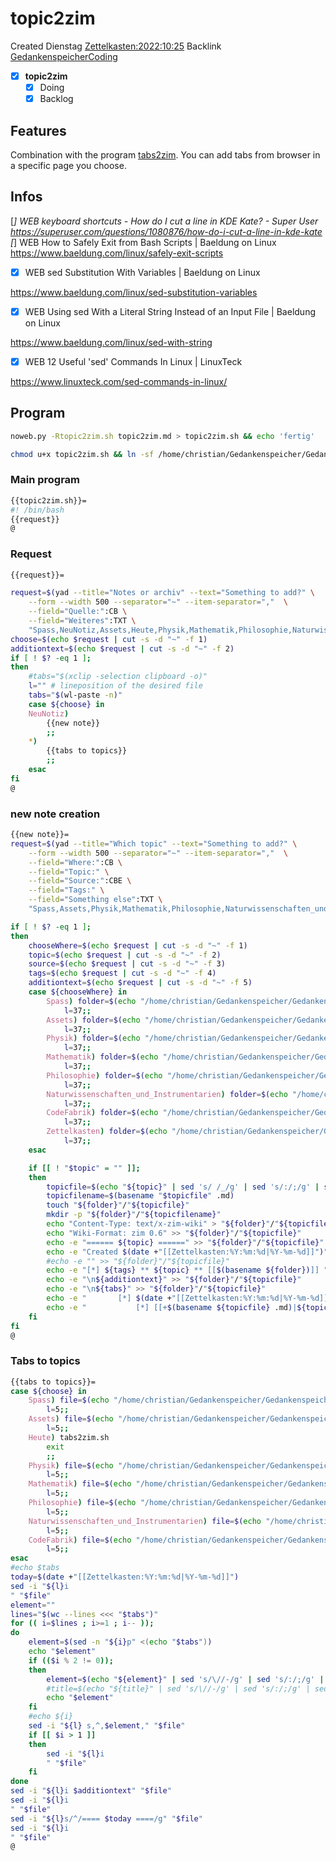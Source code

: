 # topic2zim
Created Dienstag [Zettelkasten:2022:10:25]()
Backlink [GedankenspeicherCoding](../GedankenspeicherCoding.md)

- [X] **topic2zim**
	- [X] Doing
	- [X] Backlog

## Features

Combination with the program [tabs2zim](tabs2zim.md).
You can add tabs from browser in a specific page you choose.


## Infos

[*] WEB keyboard shortcuts - How do I cut a line in KDE Kate? - Super User
 https://superuser.com/questions/1080876/how-do-i-cut-a-line-in-kde-kate
[*] WEB How to Safely Exit from Bash Scripts | Baeldung on Linux
 https://www.baeldung.com/linux/safely-exit-scripts


- [X] WEB sed Substitution With Variables | Baeldung on Linux

 https://www.baeldung.com/linux/sed-substitution-variables

- [X] WEB Using sed With a Literal String Instead of an Input File | Baeldung on Linux

 https://www.baeldung.com/linux/sed-with-string

- [X] WEB 12 Useful 'sed' Commands In Linux | LinuxTeck

 https://www.linuxteck.com/sed-commands-in-linux/

## Program

```bash
noweb.py -Rtopic2zim.sh topic2zim.md > topic2zim.sh && echo 'fertig'
```

```bash
chmod u+x topic2zim.sh && ln -sf /home/christian/Gedankenspeicher/Gedankenspeicherwiki/Zettelkasten/ZetteL/CodeFabrik/GedankenspeicherCoding/topic2zim.sh ~/.local/bin/topic2zim.sh && echo 'fertig'
```


### Main program

```bash
{{topic2zim.sh}}=
#! /bin/bash
{{request}}
@
```

### Request

```bash
{{request}}=

request=$(yad --title="Notes or archiv" --text="Something to add?" \
	--form --width 500 --separator="~" --item-separator=","  \
	--field="Quelle:":CB \
	--field="Weiteres":TXT \
	"Spass,NeuNotiz,Assets,Heute,Physik,Mathematik,Philosophie,Naturwissenschaften_und_Instrumentarien,CodeFabrik" "")
choose=$(echo $request | cut -s -d "~" -f 1)
additiontext=$(echo $request | cut -s -d "~" -f 2)
if [ ! $? -eq 1 ]; 
then
	#tabs="$(xclip -selection clipboard -o)"
	l="" # lineposition of the desired file
	tabs="$(wl-paste -n)"
	case ${choose} in
	NeuNotiz)
		{{new note}}
		;;
	*)
		{{tabs to topics}}
		;;
	esac
fi
@
```

### new note creation


```bash
{{new note}}=
request=$(yad --title="Which topic" --text="Something to add?" \
	--form --width 500 --separator="~" --item-separator=","  \
	--field="Where:":CB \
	--field="Topic:" \
	--field="Source:":CBE \
	--field="Tags:" \
	--field="Something else":TXT \
	"Spass,Assets,Physik,Mathematik,Philosophie,Naturwissenschaften_und_Instrumentarien,CodeFabrik,Zettelkasten" "Topicname" "Internet,Christian Gößl," "" "$additiontext")

if [ ! $? -eq 1 ];
then
	chooseWhere=$(echo $request | cut -s -d "~" -f 1)
	topic=$(echo $request | cut -s -d "~" -f 2)
	source=$(echo $request | cut -s -d "~" -f 3)
	tags=$(echo $request | cut -s -d "~" -f 4)
	additiontext=$(echo $request | cut -s -d "~" -f 5)
	case ${chooseWhere} in
		Spass) folder=$(echo "/home/christian/Gedankenspeicher/Gedankenspeicherwiki/Spaß_Stream")
			l=37;;
		Assets) folder=$(echo "/home/christian/Gedankenspeicher/Gedankenspeicherwiki/Assets")
			l=37;;
		Physik) folder=$(echo "/home/christian/Gedankenspeicher/Gedankenspeicherwiki/Physik")
			l=37;;
		Mathematik) folder=$(echo "/home/christian/Gedankenspeicher/Gedankenspeicherwiki/Mathematik")
			l=37;;
		Philosophie) folder=$(echo "/home/christian/Gedankenspeicher/Gedankenspeicherwiki/Philosophie")
			l=37;;
		Naturwissenschaften_und_Instrumentarien) folder=$(echo "/home/christian/Gedankenspeicher/Gedankenspeicherwiki/Naturwissenschaften_und_Instrumentarien")
			l=37;;
		CodeFabrik) folder=$(echo "/home/christian/Gedankenspeicher/Gedankenspeicherwiki/CodeFabrik")
			l=37;;
		Zettelkasten) folder=$(echo "/home/christian/Gedankenspeicher/Gedankenspeicherwiki/Zettelkasten")
			l=37;;
	esac

	if [[ ! "$topic" = "" ]];
	then
		topicfile=$(echo "${topic}" | sed 's/ /_/g' | sed 's/:/;/g' | sed -e "s/'/_/g" | sed 's/\"//g'|  sed 's/&/n/g' | sed 's/|//g' | sed 's/\[/(/g' | sed 's/\]/)/g' | sed 's/@/at/g' | sed 's/¦//g' | sed 's/?/.ß/g').md
		topicfilename=$(basename "$topicfile" .md)
		touch "${folder}"/"${topicfile}"
		mkdir -p "${folder}"/"${topicfilename}"
		echo "Content-Type: text/x-zim-wiki" > "${folder}"/"${topicfile}"
		echo "Wiki-Format: zim 0.6" >> "${folder}"/"${topicfile}"
		echo -e "====== ${topic} ======" >> "${folder}"/"${topicfile}"
		echo -e "Created $(date +"[[Zettelkasten:%Y:%m:%d|%Y-%m-%d]]")" >> "${folder}"/"${topicfile}"
		#echo -e "" >> "${folder}"/"${topicfile}"
		echo -e "[*] ${tags} ** ${topic} ** [[$(basename ${folder})]] " >> "${folder}"/"${topicfile}"
		echo -e "\n${additiontext}" >> "${folder}"/"${topicfile}"
		echo -e "\n${tabs}" >> "${folder}"/"${topicfile}"
		echo -e "		[*] $(date +"[[Zettelkasten:%Y:%m:%d|%Y-%m-%d]]")" >> "${folder}".md
		echo -e "			[*] [[+$(basename ${topicfile} .md)|${topic}]]" >> "$folder".md
	fi
fi
@
```

### Tabs to topics

```bash
{{tabs to topics}}=
case ${choose} in
	Spass) file=$(echo "/home/christian/Gedankenspeicher/Gedankenspeicherwiki/Spaß_Stream/Spaß_Stream_Archiv.md")
		l=5;;
	Assets) file=$(echo "/home/christian/Gedankenspeicher/Gedankenspeicherwiki/Assets/Assets_Archiv.md")
		l=5;;
	Heute) tabs2zim.sh
		exit
		;;
	Physik) file=$(echo "/home/christian/Gedankenspeicher/Gedankenspeicherwiki/Physik/Physik_Archiv.md")
		l=5;;
	Mathematik) file=$(echo "/home/christian/Gedankenspeicher/Gedankenspeicherwiki/Mathematik/Mathematik_Archiv.md")
		l=5;;
	Philosophie) file=$(echo "/home/christian/Gedankenspeicher/Gedankenspeicherwiki/Philosophie/Philosophie_Archiv.md")
		l=5;;
	Naturwissenschaften_und_Instrumentarien) file=$(echo "/home/christian/Gedankenspeicher/Gedankenspeicherwiki/Naturwissenschaften_und_Instrumentarien/Naturwissenschaften_und_Instrumentarien_Archiv.md")
		l=5;;
	CodeFabrik) file=$(echo "/home/christian/Gedankenspeicher/Gedankenspeicherwiki/CodeFabrik/CodeFabrik_Archiv.md")
		l=5;;
esac
#echo $tabs
today=$(date +"[[Zettelkasten:%Y:%m:%d|%Y-%m-%d]]")
sed -i "${l}i
" "$file"
element=""
lines="$(wc --lines <<< "$tabs")"
for (( i=$lines ; i>=1 ; i-- ));
do
	element=$(sed -n "${i}p" <(echo "$tabs"))
	echo "$element"
	if (($i % 2 != 0));
	then
		element=$(echo "${element}" | sed 's/\//-/g' | sed 's/:/;/g' | sed 's/:/;/g' | sed "s/|/;/g" | sed "s/·/;/g" | sed "s/💤/;/g")
		#title=$(echo "${title}" | sed 's/\//-/g' | sed 's/:/;/g' | sed "s/|/;/g" | sed "s/·/;/g" | sed "s/💤/;/g")
		echo "$element"
	fi
	#echo ${i}
	sed -i "${l} s,^,$element," "$file"
	if [[ $i > 1 ]]
	then
		sed -i "${l}i
		" "$file"
	fi
done
sed -i "${l}i $additiontext" "$file"
sed -i "${l}i
" "$file"
sed -i "${l}s/^/==== $today ====/g" "$file"
sed -i "${l}i
" "$file"
@
```
